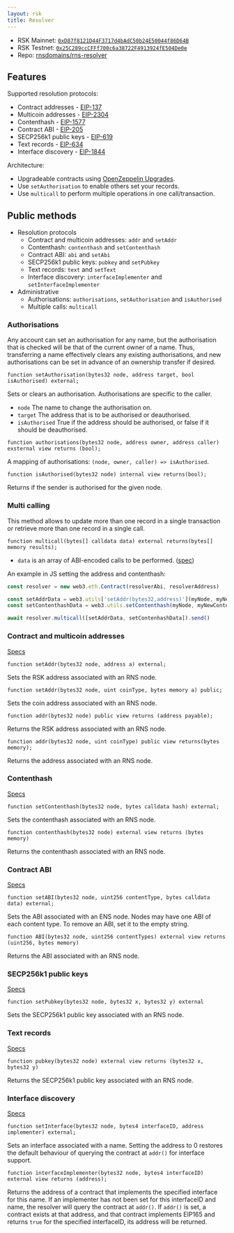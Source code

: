 ```yaml
---
layout: rsk
title: Resolver
---
```


- RSK Mainnet: [`0xD87f8121D44F3717d4bAdC50b24E50044f86D64B`](https://explorer.rsk.co/address/0xd87f8121d44f3717d4badc50b24e50044f86d64b)
- RSK Testnet: [`0x25C289ccCFFf700c6a38722F4913924fE504De0e`](https://explorer.testnet.rsk.co/address/0x25c289cccfff700c6a38722f4913924fe504de0e)
- Repo: [rnsdomains/rns-resolver](https://github.com/rnsdomains/rns-resolver)

## Features

Supported resolution protocols:

- Contract addresses - [EIP-137](https://eips.ethereum.org/EIPS/eip-137#resolver-specification)
- Multicoin addresses - [EIP-2304](https://eips.ethereum.org/EIPS/eip-2304)
- Contenthash - [EIP-1577](https://eips.ethereum.org/EIPS/eip-1577)
- Contract ABI - [EIP-205](https://eips.ethereum.org/EIPS/eip-205)
- SECP256k1 public keys - [EIP-619](https://github.com/ethereum/EIPs/pull/619)
- Text records - [EIP-634](https://eips.ethereum.org/EIPS/eip-634)
- Interface discovery - [EIP-1844](https://eips.ethereum.org/EIPS/eip-1844)

Architecture:

- Upgradeable contracts using [OpenZeppelin Upgrades](https://docs.openzeppelin.com/upgrades/2.8/).
- Use `setAuthorisation` to enable others set your records.
- Use `multicall` to perform multiple operations in one call/transaction.

## Public methods

- Resolution protocols
  - Contract and multicoin addresses: `addr` and `setAddr`
  - Contenthash: `contenthash` and `setContenthash`
  - Contract ABI: `abi` and `setAbi`
  - SECP256k1 public keys: `pubkey` and `setPubkey`
  - Text records: `text` and `setText`
  - Interface discovery: `interfaceImplementer` and `setInterfaceImplementer`
- Administrative
  - Authorisations: `authorisations`, `setAuthorisation` and `isAuthorised`
  - Multiple calls: `multicall`

### Authorisations

Any account can set an authorisation for any name, but the authorisation that is checked will be that of the current owner of a name. Thus, transferring a name effectively clears any existing authorisations, and new authorisations can be set in advance of an ownership transfer if desired.

```solidity
function setAuthorisation(bytes32 node, address target, bool isAuthorised) external;
```

Sets or clears an authorisation. Authorisations are specific to the caller.

- `node` The name to change the authorisation on.
- `target` The address that is to be authorised or deauthorised.
- `isAuthorised` True if the address should be authorised, or false if it should be deauthorised.

```solidity
function authorisations(bytes32 node, address owner, address caller) exsternal view returns (bool);
```

A mapping of authorisations: `(node, owner, caller) => isAuthorised`.

```solidity
function isAuthorised(bytes32 node) internal view returns(bool);
```

Returns if the sender is authorised for the given node.

### Multi calling

This method allows to update more than one record in a single transaction or retrieve more than one record in a single call.

```
function multicall(bytes[] calldata data) external returns(bytes[] memory results);
```

- `data` is an array of ABI-encoded calls to be performed. ([spec](https://solidity.readthedocs.io/en/v0.5.3/abi-spec.html))

An example in JS setting the address and contenthash:

```javascript
const resolver = new web3.eth.Contract(resolverAbi, resolverAddress)

const setAddrData = web3.utils['setAddr(bytes32,address)'](myNode, myNewAddress).encodeABI()
const setContenthashData = web3.utils.setContenthash(myNode, myNewContenthash).encodeABI()

await resolver.multicall([setAddrData, setContenhashData]).send()
```

### Contract and multicoin addresses

[Specs](/rif/rns/specs/resolvers/#contract-address)

```
function setAddr(bytes32 node, address a) external;
```

Sets the RSK address associated with an RNS node.

```
function setAddr(bytes32 node, uint coinType, bytes memory a) public;
```

Sets the coin address associated with an RNS node.

```
function addr(bytes32 node) public view returns (address payable);
```

Returns the RSK address associated with an RNS node.

```
function addr(bytes32 node, uint coinType) public view returns(bytes memory);
```

Returns the address associated with an RNS node.


### Contenthash

[Specs](/rif/rns/specs/resolvers#contenthash)

```
function setContenthash(bytes32 node, bytes calldata hash) external;
```

Sets the contenthash associated with an RNS node.

```
function contenthash(bytes32 node) external view returns (bytes memory)
```

Returns the contenthash associated with an RNS node.


### Contract ABI

[Specs](/rif/rns/specs/resolvers#contract-abi)

```
function setABI(bytes32 node, uint256 contentType, bytes calldata data) external;
```

Sets the ABI associated with an ENS node. Nodes may have one ABI of each content type. To remove an ABI, set it to the empty string.

```
function ABI(bytes32 node, uint256 contentTypes) external view returns (uint256, bytes memory)
```

Returns the ABI associated with an RNS node.

### SECP256k1 public keys

[Specs](/rif/rns/specs/resolvers#secp256k1-public-keys)

```
function setPubkey(bytes32 node, bytes32 x, bytes32 y) external
```

Sets the SECP256k1 public key associated with an RNS node.

### Text records

[Specs](/rif/rns/specs/resolvers#text-records)

```
function pubkey(bytes32 node) external view returns (bytes32 x, bytes32 y)
```

Returns the SECP256k1 public key associated with an RNS node.

### Interface discovery

[Specs](/rif/rns/specs/resolvers#interface-discovery)

```
function setInterface(bytes32 node, bytes4 interfaceID, address implementer) external;
```

Sets an interface associated with a name. Setting the address to 0 restores the default behaviour of querying the contract at `addr()` for interface support.

```
function interfaceImplementer(bytes32 node, bytes4 interfaceID) external view returns (address);
```

Returns the address of a contract that implements the specified interface for this name. If an implementer has not been set for this interfaceID and name, the resolver will query the contract at `addr()`. If `addr()` is set, a contract exists at that address, and that contract implements EIP165 and returns `true` for the specified interfaceID, its address will be returned.
